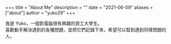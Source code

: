 +++
title = "About Me"
description = ""
date = "2021-06-09"
aliases = ["about"]
author = "yuko29"
+++

我是 Yuko，一個對電腦很有興趣的資工大學生。  
喜歡動手解決遇到的各種問題，並把它們記錄下來，希望可以幫到遇到同樣問題的人。 